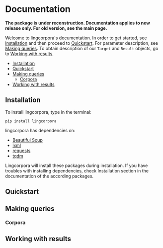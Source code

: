 # Documentation

**The package is under reconstruction. Documentation applies to new release only. For old version, see the main page.**

Welcome to lingcorpora's documentation. In order to get started, see [Installation](#Installation) and then proceed to [Quickstart](#Quickstart). For parameter description, see [Making queries](#Making-queries). To obtain description of our `Target` and `Result` objects, go to [Working with results](#Working-with-results).

* [Installation](##Installation)
* [Quickstart](##Quickstart)
* [Making queries](##Making-queries)
  * [Corpora](###Corpora)
* [Working with results](##Working-with-results)

## Installation

To install lingcorpora, type in the terminal:
```
pip install lingcorpora
```
lingcorpora has dependencies on:
* [Beautiful Soup](https://www.crummy.com/software/BeautifulSoup/)
* [lxml](http://lxml.de)
* [requests](http://docs.python-requests.org/en/master/)
* [tqdm](https://github.com/tqdm/tqdm)

Lingcorpora will install these packages during installation. If you have troubles with installing dependencies, check Installation section in the documentation of the according packages.

## Quickstart

## Making queries

### Corpora

## Working with results
